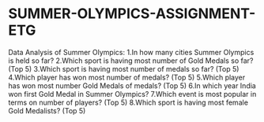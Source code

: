 # SUMMER-OLYMPICS-ASSIGNMENT-ETG
Data Analysis of Summer Olympics: 1.In how many cities Summer Olympics is held so far?  2.Which sport is having most number of Gold Medals so far? (Top 5)  3.Which sport is having most number of medals so far? (Top 5)  4.Which player has won most number of medals? (Top 5)  5.Which player has won most number Gold Medals of medals? (Top 5)  6.In which year India won first Gold Medal in Summer Olympics?  7.Which event is most popular in terms on number of players? (Top 5)  8.Which sport is having most female Gold Medalists? (Top 5)
